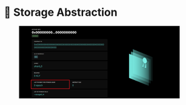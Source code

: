 # 💾 Storage Abstraction

<figure><img src="../../../../.gitbook/assets/image (100).png" alt=""><figcaption></figcaption></figure>
